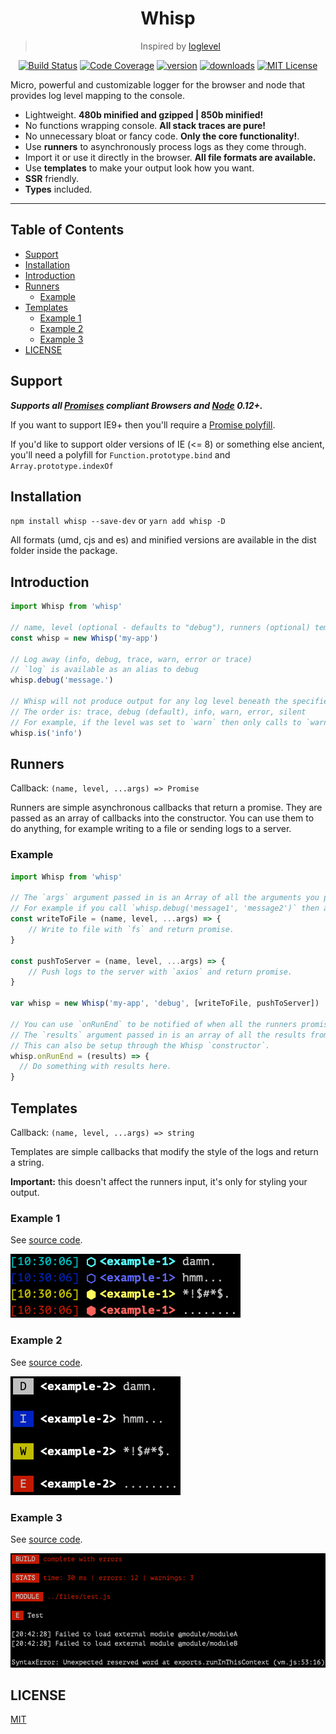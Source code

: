 <div align="center">
<h1>Whisp</h1>

> Inspired by [loglevel](https://github.com/pimterry/loglevel)

[![Build Status][build-badge]][build] [![Code Coverage][coverage-badge]][coverage]
[![version][version-badge]][package] [![downloads][downloads-badge]][package]
[![MIT License][license-badge]][license]
</div>

<p>
Micro, powerful and customizable logger for the browser and node that provides log level mapping to the console.
</p>

- Lightweight. **480b minified and gzipped | 850b minified!**
- No functions wrapping console. **All stack traces are pure!**
- No unnecessary bloat or fancy code. **Only the core functionality!**.
- Use **runners** to asynchronously process logs as they come through.
- Import it or use it directly in the browser. **All file formats are available.**
- Use **templates** to make your output look how you want.
- **SSR** friendly.
- **Types** included.

<hr />

## Table of Contents

<!-- START doctoc generated TOC please keep comment here to allow auto update -->
<!-- DON'T EDIT THIS SECTION, INSTEAD RE-RUN doctoc TO UPDATE -->


- [Support](#support)
- [Installation](#installation)
- [Introduction](#introduction)
- [Runners](#runners)
  - [Example](#example)
- [Templates](#templates)
  - [Example 1](#example-1)
  - [Example 2](#example-2)
  - [Example 3](#example-3)
- [LICENSE](#license)

<!-- END doctoc generated TOC please keep comment here to allow auto update -->

## Support 

***Supports all [Promises](https://caniuse.com/#feat=promises) compliant Browsers and [Node][node] 0.12+.***

If you want to support IE9+ then you'll require a [Promise polyfill](https://www.npmjs.com/package/promise-polyfill).

If you'd like to support older versions of IE (<= 8) or something else ancient, you'll need a polyfill for `Function.prototype.bind` and `Array.prototype.indexOf`

## Installation

`npm install whisp --save-dev` or `yarn add whisp -D`

All formats (umd, cjs and es) and minified versions are available in the dist folder inside the package.

## Introduction 

```js
import Whisp from 'whisp'

// name, level (optional - defaults to "debug"), runners (optional) template (optional), onRunEnd (optional)
const whisp = new Whisp('my-app')

// Log away (info, debug, trace, warn, error or trace)
// `log` is available as an alias to debug
whisp.debug('message.')

// Whisp will not produce output for any log level beneath the specified level.
// The order is: trace, debug (default), info, warn, error, silent
// For example, if the level was set to `warn` then only calls to `warn` and `error` will be displayed in the terminal.
whisp.is('info')
```

## Runners

Callback: `(name, level, ...args) => Promise`

Runners are simple asynchronous callbacks that return a promise. They are passed as an array of callbacks into the constructor. 
You can use them to do anything, for example writing to a file or sending logs to a server.

### Example

```js
import Whisp from 'whisp'

// The `args` argument passed in is an Array of all the arguments you passed into the log call.
// For example if you call `whisp.debug('message1', 'message2')` then args will be `['message1', 'message2']`
const writeToFile = (name, level, ...args) => {
    // Write to file with `fs` and return promise.
}

const pushToServer = (name, level, ...args) => {
    // Push logs to the server with `axios` and return promise.
}

var whisp = new Whisp('my-app', 'debug', [writeToFile, pushToServer])

// You can use `onRunEnd` to be notified of when all the runners promises have resolved or of any rejections.
// The `results` argument passed in is an array of all the results from each runner call.
// This can also be setup through the Whisp `constructor`.
whisp.onRunEnd = (results) => {
  // Do something with results here.
}
```

## Templates

Callback: `(name, level, ...args) => string`

Templates are simple callbacks that modify the style of the logs and return a string.

**Important:** this doesn't affect the runners input, it's only for styling your output.

### Example 1

See [source code](https://github.com/mihar-22/whisp/blob/master/examples/template-1/template-1.js).

<img width="auto" 
   height="auto"
   alt="whisp template 1 preview" 
   src="https://raw.githubusercontent.com/mihar-22/whisp/master/examples/template-1/preview.png">       

### Example 2

See [source code](https://github.com/mihar-22/whisp/blob/master/examples/template-2/template-2.js).

<img width="auto" 
   height="auto"
   alt="whisp template 2 preview" 
   src="https://raw.githubusercontent.com/mihar-22/whisp/master/examples/template-2/preview.png">

### Example 3

See [source code](https://github.com/mihar-22/whisp/blob/master/examples/template-3/template-3.js).

<img width="auto" 
   height="auto"
   alt="whisp template 3 preview" 
   src="https://raw.githubusercontent.com/mihar-22/whisp/master/examples/template-3/preview.png">

## LICENSE

[MIT](LICENSE)

<!-- prettier-ignore-start -->
[npm]: https://www.npmjs.com
[node]: https://nodejs.org
[build]: https://travis-ci.org/mihar-22/whisp
[build-badge]: https://travis-ci.org/mihar-22/whisp.svg?branch=master
[coverage-badge]: https://img.shields.io/codecov/c/github/mihar-22/whisp.svg?style=flat-square
[coverage]: https://codecov.io/github/mihar-22/whisp
[package]: https://www.npmjs.com/package/@mihar-22/whisp
[version-badge]: https://img.shields.io/npm/v/@mihar-22/whisp
[downloads-badge]: https://img.shields.io/npm/dw/@mihar-22/whisp
[license]: https://github.com/mihar-22/whisp/blob/master/LICENSE
[license-badge]: https://img.shields.io/github/license/mihar-22/whisp?color=b
<!-- prettier-ignore-end -->
